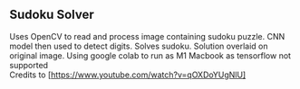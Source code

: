 ## Sudoku Solver
Uses OpenCV to read and process image containing sudoku puzzle. CNN model then used to detect digits. Solves sudoku. Solution overlaid on original image.
Using google colab to run as M1 Macbook as tensorflow not supported \
Credits to [https://www.youtube.com/watch?v=qOXDoYUgNlU]
